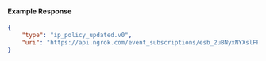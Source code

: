 <!-- Code generated for API Clients. DO NOT EDIT. -->

#### Example Response

```json
{
	"type": "ip_policy_updated.v0",
	"uri": "https://api.ngrok.com/event_subscriptions/esb_2uBNyxNYXslFPpaCqlzCbwvWRdq/sources/ip_policy_updated.v0"
}
```
